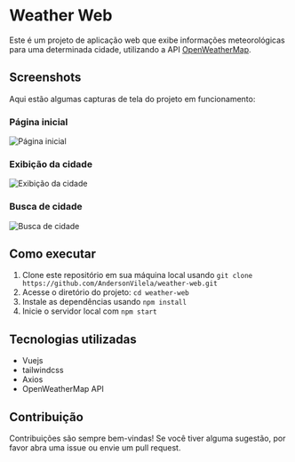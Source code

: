 # Weather Web

Este é um projeto de aplicação web que exibe informações meteorológicas para uma determinada cidade, utilizando a API [OpenWeatherMap](https://openweathermap.org/).

## Screenshots

Aqui estão algumas capturas de tela do projeto em funcionamento:

### Página inicial

![Página inicial](screenshots/homepage.png)

### Exibição da cidade

![Exibição da cidade](screenshots/city.png)

### Busca de cidade

![Busca de cidade](screenshots/search.png)

## Como executar

1. Clone este repositório em sua máquina local usando `git clone https://github.com/AndersonVilela/weather-web.git`
2. Acesse o diretório do projeto: `cd weather-web`
3. Instale as dependências usando `npm install`
4. Inicie o servidor local com `npm start`

## Tecnologias utilizadas

- Vuejs
- tailwindcss
- Axios
- OpenWeatherMap API

## Contribuição

Contribuições são sempre bem-vindas! Se você tiver alguma sugestão, por favor abra uma issue ou envie um pull request.

